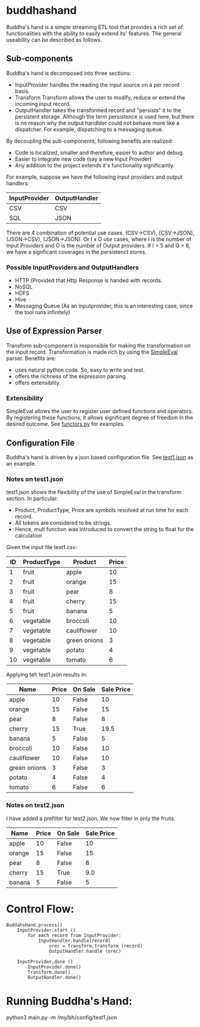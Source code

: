 # buddhashand

Buddha's hand is a simple streaming ETL tool that provides a rich set of functionalities with the ability to easily extend its' features. The general useability can be described as follows. 

## Sub-components
Buddha's hand is decomposed into three sections:
* InputProvider handles the reading the input source on a per record basis. 
* Transform  Transform allows the user to modify, reduce or extend the incoming input record.
* OutputHandler takes the transformed record and "persists" it to the persistent storage.  Although the term persistence is used here, but there is no reason why the output handlder could not behave more like a dispatcher.  For example, dispatching to a messaging queue. 

By decoupling the sub-components, following benefits are realized:
* Code is localized, smaller and therefore, easier to author and debug.
* Easier to integrate new code (say a new Input Provider)
* Any addition to the project extends it's functionality significantly.

For example, suppose we have the following input providers and output handlers:

| InputProvider       | OutputHandler |
| ------------------- | ------------- |
| CSV                 | CSV           |
| SQL                 | JSON          |

There are 4 combination of potential use cases. (CSV->CSV), {CSV->JSON), (JSON->CSV), (JSON->JSON).  Or I x O use cases, where I is the number of Input Providers and O is the number of Output providers.  If I = 5 and O = 6, we have a signficant coverages in the persistenct stores. 

### Possible InputProviders and OutputHandlers

- HTTP (Provided that Http Response is handed with records.
- NoSQL
- HDFS
- Hive
- Messaging Queue (As an inputprovider, this is an interesting case, since the tool runs infinitely)


## Use of Expression Parser
Transform sub-component is responsible for making the transformation on the input record. Transformation is made rich by using the [SimpleEval](https://github.com/danthedeckie/simpleeval) parser. Benefits are:

* uses natural python code. So, easy to write and test. 
* offers the richness of the expression parsing.
* offers extensiblity.

### Extensibility
SimpleEval allows the user to register user defined functions and operators.  By registering these functions, it allows significant degree of freedom in the desired outcome. See [functors.py](https://github.com/aguavelvet/buddhashand/blob/master/src/transform/functors.py) for examples. 



## Configuration File

Buddha's hand is driven by a json based configuration file. See [test1.json](https://github.com/aguavelvet/buddhashand/blob/master/test/test1.json) as an example.

### Notes on test1.json 
test1.json shows the flexibility of the use of SimpleEval in the transform section. In particular:
* Product, ProductType, Price are symbols resolved at run time for each record.
* All tokens are considered to be strings.  
* Hence, *mult* function was introduced to convert the string to float for the calculation


Given the input file test1.csv:

| ID  | ProductType |  Product  |  Price  |
| --- | ----------- | --------- | ------- |
|1|  fruit| apple|10|
|2|  fruit| orange|15|
|3|  fruit| pear|  8|
|4|  fruit| cherry| 15|
|5|  fruit| banana| 5|
|6|  vegetable| broccoli | 10|
|7|  vegetable| cauliflower| 10|
|8|  vegetable| green onions| 3|
|9|  vegetable| potato| 4|
|10| vegetable| tomato| 6|

Applying teh test1.json results in:

|Name|Price|On Sale|Sale Price|
| ---- | ----- | ------- | ----- |
|apple|10|False|10|
|orange|15|False|15|
|pear|8|False|8|
|cherry|15|True|19.5|
|banana|5|False|5|
|broccoli|10|False|10|
|cauliflower|10|False|10|
|green onions|3|False|3|
|potato|4|False|4|
|tomato|6|False|6|



### Notes on test2.json
I have added a prefilter for test2.json. We now filter in only the fruits. 

|Name|Price|On Sale|Sale Price|
| ---- | ----- | ------- | ----- |
|apple|10|False|10|
|orange|15|False|15|
|pear|8|False|8|
|cherry|15|True|9.0|
|banana|5|False|5|


# Control Flow:

```
BuddahsHand.process() 
    InputProvider.start () 
        for each record from InputProvider:
            InputHandler.handle(record)
                orec = Transform.transform (record)
                OutputHandler.handle (orec)
           
    InputProvider.done () 
        InputProvider.done()
        Transform.done()
        OutputHandler.done()
```

# Running Buddha's Hand:

python3 main.py -m /my/bh/config/test1.json




